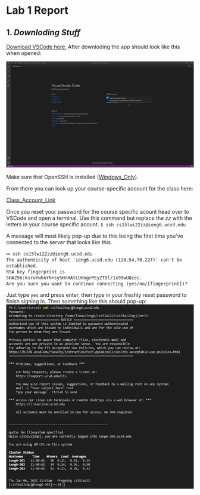 # **Lab 1 Report**
## 1. *Downloding Stuff* 

 [Download VSCode here.](https://code.visualstudio.com/) After downloding the app should look like this when opened:

![VSCode](https://github.com/quistian241/cse15l-lab-reports/blob/main/VSCode_ScreenShot.png?raw=true)

Make sure that OpenSSH is installed ([Windows_Only](https://docs.microsoft.com/en-us/windows-server/administration/openssh/openssh_install_firstuse)). 

From there you can look up your course-specific account for the class here: 

[Class_Account_Link](https://sdacs.ucsd.edu/~icc/index.php)

Once you reset your password for the course specific acount head over to VSCode and open a terminal. Use this command but replace the *zz* with the letters in your course specific acount.
`$ ssh cs15lwi22zz@ieng6.ucsd.edu`

A message will most likely pop-up due to this being the first time you've connected to the server that looks like this.
```
⤇ ssh cs15lwi22zz@ieng6.ucsd.edu
The authenticity of host 'ieng6.ucsd.edu (128.54.70.227)' can't be established.
RSA key fingerprint is SHA256:ksruYwhnYH+sySHnHAtLUHngrPEyZTDl/1x99wUQcec.
Are you sure you want to continue connecting (yes/no/[fingerprint])? 
```
Just type `yes` and press enter, then type in your freshly reset password to finish signing in. Then something like this should pop-up:
![Signing_In](https://github.com/quistian241/cse15l-lab-reports/blob/main/VSCode1.png?raw=true)